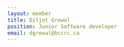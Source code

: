 ```yaml
---
layout: member
title: Diljot Grewal
position: Junior Software developer
email: dgrewal@bccrc.ca
---
```

